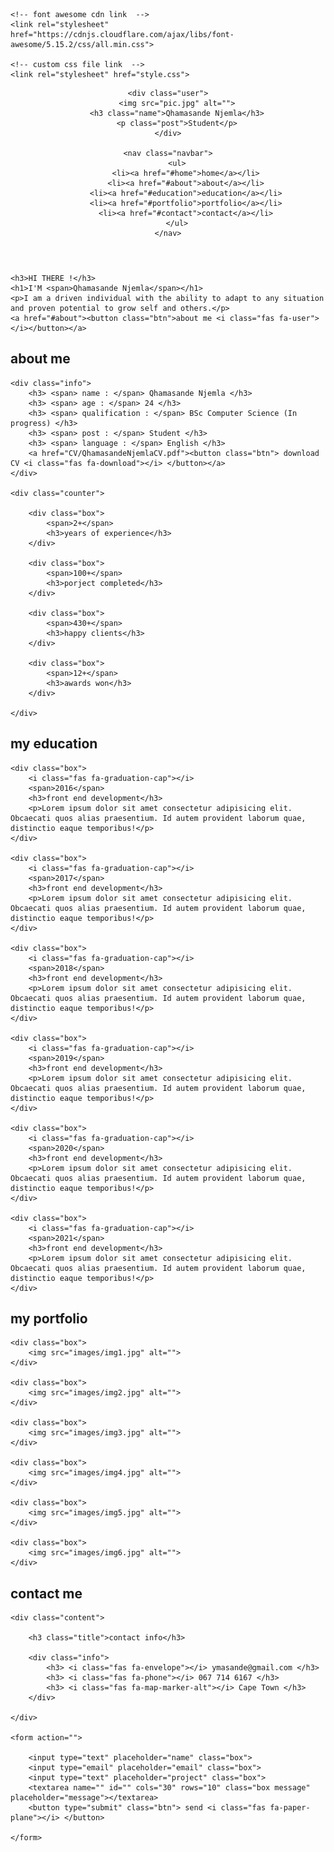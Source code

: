 <!DOCTYPE html>
<html lang="en">
<head>
    <meta charset="UTF-8">
    <meta name="viewport" content="width=device-width, initial-scale=1.0">
    <title>responsive personal portfolio website design tutorail</title>

    <!-- font awesome cdn link  -->
    <link rel="stylesheet" href="https://cdnjs.cloudflare.com/ajax/libs/font-awesome/5.15.2/css/all.min.css">

    <!-- custom css file link  -->
    <link rel="stylesheet" href="style.css">

</head>
<body>
    
<!-- header section starts  -->

<header>

    <div class="user">
        <img src="pic.jpg" alt="">
        <h3 class="name">Qhamasande Njemla</h3>
        <p class="post">Student</p>
    </div>

    <nav class="navbar">
        <ul>
            <li><a href="#home">home</a></li>
            <li><a href="#about">about</a></li>
            <li><a href="#education">education</a></li>
            <li><a href="#portfolio">portfolio</a></li>
            <li><a href="#contact">contact</a></li>
        </ul>
    </nav>

</header>

<!-- header section ends -->

<div id="menu" class="fas fa-bars"></div>

<!-- home section starts  -->

<section class="home" id="home">

    <h3>HI THERE !</h3>
    <h1>I'M <span>Qhamasande Njemla</span></h1>
    <p>I am a driven individual with the ability to adapt to any situation and proven potential to grow self and others.</p>
    <a href="#about"><button class="btn">about me <i class="fas fa-user"></i></button></a>

</section>

<!-- home section ends -->

<!-- about section starts  -->

<section class="about" id="about">

<h1 class="heading"> <span>about</span> me </h1>

<div class="row">

    <div class="info">
        <h3> <span> name : </span> Qhamasande Njemla </h3>
        <h3> <span> age : </span> 24 </h3>
        <h3> <span> qualification : </span> BSc Computer Science (In progress) </h3>
        <h3> <span> post : </span> Student </h3>
        <h3> <span> language : </span> English </h3>
        <a href="CV/QhamasandeNjemlaCV.pdf"><button class="btn"> download CV <i class="fas fa-download"></i> </button></a>
    </div>

    <div class="counter">

        <div class="box">
            <span>2+</span>
            <h3>years of experience</h3>
        </div>

        <div class="box">
            <span>100+</span>
            <h3>porject completed</h3>
        </div>

        <div class="box">
            <span>430+</span>
            <h3>happy clients</h3>
        </div>

        <div class="box">
            <span>12+</span>
            <h3>awards won</h3>
        </div>

    </div>

</div>

</section>

<!-- about section ends -->

<!-- education section starts  -->

<section class="education" id="education">

<h1 class="heading"> my <span>education</span> </h1>

<div class="box-container">

    <div class="box">
        <i class="fas fa-graduation-cap"></i>
        <span>2016</span>
        <h3>front end development</h3>
        <p>Lorem ipsum dolor sit amet consectetur adipisicing elit. Obcaecati quos alias praesentium. Id autem provident laborum quae, distinctio eaque temporibus!</p>
    </div>

    <div class="box">
        <i class="fas fa-graduation-cap"></i>
        <span>2017</span>
        <h3>front end development</h3>
        <p>Lorem ipsum dolor sit amet consectetur adipisicing elit. Obcaecati quos alias praesentium. Id autem provident laborum quae, distinctio eaque temporibus!</p>
    </div>

    <div class="box">
        <i class="fas fa-graduation-cap"></i>
        <span>2018</span>
        <h3>front end development</h3>
        <p>Lorem ipsum dolor sit amet consectetur adipisicing elit. Obcaecati quos alias praesentium. Id autem provident laborum quae, distinctio eaque temporibus!</p>
    </div>

    <div class="box">
        <i class="fas fa-graduation-cap"></i>
        <span>2019</span>
        <h3>front end development</h3>
        <p>Lorem ipsum dolor sit amet consectetur adipisicing elit. Obcaecati quos alias praesentium. Id autem provident laborum quae, distinctio eaque temporibus!</p>
    </div>

    <div class="box">
        <i class="fas fa-graduation-cap"></i>
        <span>2020</span>
        <h3>front end development</h3>
        <p>Lorem ipsum dolor sit amet consectetur adipisicing elit. Obcaecati quos alias praesentium. Id autem provident laborum quae, distinctio eaque temporibus!</p>
    </div>

    <div class="box">
        <i class="fas fa-graduation-cap"></i>
        <span>2021</span>
        <h3>front end development</h3>
        <p>Lorem ipsum dolor sit amet consectetur adipisicing elit. Obcaecati quos alias praesentium. Id autem provident laborum quae, distinctio eaque temporibus!</p>
    </div>

</div>

</section>

<!-- education section ends -->

<!-- portfolio section starts  -->

<section class="portfolio" id="portfolio">

<h1 class="heading"> my <span>portfolio</span> </h1>

<div class="box-container">

    <div class="box">
        <img src="images/img1.jpg" alt="">
    </div>

    <div class="box">
        <img src="images/img2.jpg" alt="">
    </div>

    <div class="box">
        <img src="images/img3.jpg" alt="">
    </div>

    <div class="box">
        <img src="images/img4.jpg" alt="">
    </div>

    <div class="box">
        <img src="images/img5.jpg" alt="">
    </div>

    <div class="box">
        <img src="images/img6.jpg" alt="">
    </div>

</div>

</section>

<!-- portfolio section ends -->

<!-- contact section starts  -->

<section class="contact" id="contact">

<h1 class="heading"> <span>contact</span> me </h1>

<div class="row">

    <div class="content">

        <h3 class="title">contact info</h3>

        <div class="info">
            <h3> <i class="fas fa-envelope"></i> ymasande@gmail.com </h3>
            <h3> <i class="fas fa-phone"></i> 067 714 6167 </h3>
            <h3> <i class="fas fa-map-marker-alt"></i> Cape Town </h3>
        </div>

    </div>

    <form action="">

        <input type="text" placeholder="name" class="box">
        <input type="email" placeholder="email" class="box">
        <input type="text" placeholder="project" class="box">
        <textarea name="" id="" cols="30" rows="10" class="box message" placeholder="message"></textarea>
        <button type="submit" class="btn"> send <i class="fas fa-paper-plane"></i> </button>

    </form>

</div>

</section>

<!-- contact section ends -->


<!-- scroll top button  -->

<a href="#home" class="top">
    <img src="images/scroll-top-img.png" alt="">
</a>



<!-- jquery cdn link  -->
<script src="https://cdnjs.cloudflare.com/ajax/libs/jquery/3.6.0/jquery.min.js"></script>

<!-- custom js file link  -->
<script src="script.js"></script>


</body>
</html>
